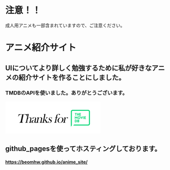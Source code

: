 # 注意！！
成人用アニメも一部含まれていますので、ご注意ください。

アニメ紹介サイト
=================
## UIについてより詳しく勉強するために私が好きなアニメの紹介サイトを作ることにしました。
### TMDBのAPIを使いました。ありがとうございます。
![thx](./src/asset/thx.png)
## github_pagesを使ってホスティングしております。
#### https://beomhw.github.io/anime_site/
